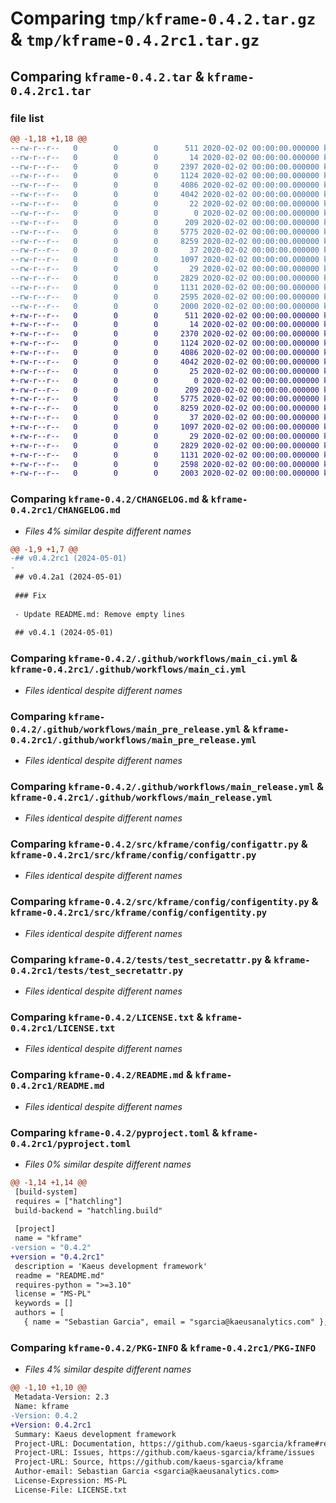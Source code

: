 # Comparing `tmp/kframe-0.4.2.tar.gz` & `tmp/kframe-0.4.2rc1.tar.gz`

## Comparing `kframe-0.4.2.tar` & `kframe-0.4.2rc1.tar`

### file list

```diff
@@ -1,18 +1,18 @@
--rw-r--r--   0        0        0      511 2020-02-02 00:00:00.000000 kframe-0.4.2/.pre-commit-config.yaml
--rw-r--r--   0        0        0       14 2020-02-02 00:00:00.000000 kframe-0.4.2/.tool-versions
--rw-r--r--   0        0        0     2397 2020-02-02 00:00:00.000000 kframe-0.4.2/CHANGELOG.md
--rw-r--r--   0        0        0     1124 2020-02-02 00:00:00.000000 kframe-0.4.2/.github/workflows/main_ci.yml
--rw-r--r--   0        0        0     4086 2020-02-02 00:00:00.000000 kframe-0.4.2/.github/workflows/main_pre_release.yml
--rw-r--r--   0        0        0     4042 2020-02-02 00:00:00.000000 kframe-0.4.2/.github/workflows/main_release.yml
--rw-r--r--   0        0        0       22 2020-02-02 00:00:00.000000 kframe-0.4.2/src/kframe/__about__.py
--rw-r--r--   0        0        0        0 2020-02-02 00:00:00.000000 kframe-0.4.2/src/kframe/__init__.py
--rw-r--r--   0        0        0      209 2020-02-02 00:00:00.000000 kframe-0.4.2/src/kframe/config/__init__.py
--rw-r--r--   0        0        0     5775 2020-02-02 00:00:00.000000 kframe-0.4.2/src/kframe/config/configattr.py
--rw-r--r--   0        0        0     8259 2020-02-02 00:00:00.000000 kframe-0.4.2/src/kframe/config/configentity.py
--rw-r--r--   0        0        0       37 2020-02-02 00:00:00.000000 kframe-0.4.2/tests/__init__.py
--rw-r--r--   0        0        0     1097 2020-02-02 00:00:00.000000 kframe-0.4.2/tests/test_secretattr.py
--rw-r--r--   0        0        0       29 2020-02-02 00:00:00.000000 kframe-0.4.2/.gitignore
--rw-r--r--   0        0        0     2829 2020-02-02 00:00:00.000000 kframe-0.4.2/LICENSE.txt
--rw-r--r--   0        0        0     1131 2020-02-02 00:00:00.000000 kframe-0.4.2/README.md
--rw-r--r--   0        0        0     2595 2020-02-02 00:00:00.000000 kframe-0.4.2/pyproject.toml
--rw-r--r--   0        0        0     2000 2020-02-02 00:00:00.000000 kframe-0.4.2/PKG-INFO
+-rw-r--r--   0        0        0      511 2020-02-02 00:00:00.000000 kframe-0.4.2rc1/.pre-commit-config.yaml
+-rw-r--r--   0        0        0       14 2020-02-02 00:00:00.000000 kframe-0.4.2rc1/.tool-versions
+-rw-r--r--   0        0        0     2370 2020-02-02 00:00:00.000000 kframe-0.4.2rc1/CHANGELOG.md
+-rw-r--r--   0        0        0     1124 2020-02-02 00:00:00.000000 kframe-0.4.2rc1/.github/workflows/main_ci.yml
+-rw-r--r--   0        0        0     4086 2020-02-02 00:00:00.000000 kframe-0.4.2rc1/.github/workflows/main_pre_release.yml
+-rw-r--r--   0        0        0     4042 2020-02-02 00:00:00.000000 kframe-0.4.2rc1/.github/workflows/main_release.yml
+-rw-r--r--   0        0        0       25 2020-02-02 00:00:00.000000 kframe-0.4.2rc1/src/kframe/__about__.py
+-rw-r--r--   0        0        0        0 2020-02-02 00:00:00.000000 kframe-0.4.2rc1/src/kframe/__init__.py
+-rw-r--r--   0        0        0      209 2020-02-02 00:00:00.000000 kframe-0.4.2rc1/src/kframe/config/__init__.py
+-rw-r--r--   0        0        0     5775 2020-02-02 00:00:00.000000 kframe-0.4.2rc1/src/kframe/config/configattr.py
+-rw-r--r--   0        0        0     8259 2020-02-02 00:00:00.000000 kframe-0.4.2rc1/src/kframe/config/configentity.py
+-rw-r--r--   0        0        0       37 2020-02-02 00:00:00.000000 kframe-0.4.2rc1/tests/__init__.py
+-rw-r--r--   0        0        0     1097 2020-02-02 00:00:00.000000 kframe-0.4.2rc1/tests/test_secretattr.py
+-rw-r--r--   0        0        0       29 2020-02-02 00:00:00.000000 kframe-0.4.2rc1/.gitignore
+-rw-r--r--   0        0        0     2829 2020-02-02 00:00:00.000000 kframe-0.4.2rc1/LICENSE.txt
+-rw-r--r--   0        0        0     1131 2020-02-02 00:00:00.000000 kframe-0.4.2rc1/README.md
+-rw-r--r--   0        0        0     2598 2020-02-02 00:00:00.000000 kframe-0.4.2rc1/pyproject.toml
+-rw-r--r--   0        0        0     2003 2020-02-02 00:00:00.000000 kframe-0.4.2rc1/PKG-INFO
```

### Comparing `kframe-0.4.2/CHANGELOG.md` & `kframe-0.4.2rc1/CHANGELOG.md`

 * *Files 4% similar despite different names*

```diff
@@ -1,9 +1,7 @@
-## v0.4.2rc1 (2024-05-01)
-
 ## v0.4.2a1 (2024-05-01)
 
 ### Fix
 
 - Update README.md: Remove empty lines
 
 ## v0.4.1 (2024-05-01)
```

### Comparing `kframe-0.4.2/.github/workflows/main_ci.yml` & `kframe-0.4.2rc1/.github/workflows/main_ci.yml`

 * *Files identical despite different names*

### Comparing `kframe-0.4.2/.github/workflows/main_pre_release.yml` & `kframe-0.4.2rc1/.github/workflows/main_pre_release.yml`

 * *Files identical despite different names*

### Comparing `kframe-0.4.2/.github/workflows/main_release.yml` & `kframe-0.4.2rc1/.github/workflows/main_release.yml`

 * *Files identical despite different names*

### Comparing `kframe-0.4.2/src/kframe/config/configattr.py` & `kframe-0.4.2rc1/src/kframe/config/configattr.py`

 * *Files identical despite different names*

### Comparing `kframe-0.4.2/src/kframe/config/configentity.py` & `kframe-0.4.2rc1/src/kframe/config/configentity.py`

 * *Files identical despite different names*

### Comparing `kframe-0.4.2/tests/test_secretattr.py` & `kframe-0.4.2rc1/tests/test_secretattr.py`

 * *Files identical despite different names*

### Comparing `kframe-0.4.2/LICENSE.txt` & `kframe-0.4.2rc1/LICENSE.txt`

 * *Files identical despite different names*

### Comparing `kframe-0.4.2/README.md` & `kframe-0.4.2rc1/README.md`

 * *Files identical despite different names*

### Comparing `kframe-0.4.2/pyproject.toml` & `kframe-0.4.2rc1/pyproject.toml`

 * *Files 0% similar despite different names*

```diff
@@ -1,14 +1,14 @@
 [build-system]
 requires = ["hatchling"]
 build-backend = "hatchling.build"
 
 [project]
 name = "kframe"
-version = "0.4.2"
+version = "0.4.2rc1"
 description = 'Kaeus development framework'
 readme = "README.md"
 requires-python = ">=3.10"
 license = "MS-PL"
 keywords = []
 authors = [
   { name = "Sebastian Garcia", email = "sgarcia@kaeusanalytics.com" },
```

### Comparing `kframe-0.4.2/PKG-INFO` & `kframe-0.4.2rc1/PKG-INFO`

 * *Files 4% similar despite different names*

```diff
@@ -1,10 +1,10 @@
 Metadata-Version: 2.3
 Name: kframe
-Version: 0.4.2
+Version: 0.4.2rc1
 Summary: Kaeus development framework
 Project-URL: Documentation, https://github.com/kaeus-sgarcia/kframe#readme
 Project-URL: Issues, https://github.com/kaeus-sgarcia/kframe/issues
 Project-URL: Source, https://github.com/kaeus-sgarcia/kframe
 Author-email: Sebastian Garcia <sgarcia@kaeusanalytics.com>
 License-Expression: MS-PL
 License-File: LICENSE.txt
```

